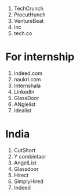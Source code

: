 1. TechCrunch
2. ProcutHunch
3. VentureBeat
4. inc
5. tech.co


# For internship

1. indeed.com
2. naukri.com
3. Internshala
4. LinkedIn
5. GlassDoor
6. ANglelist
7. Idealist

# India
1. CutShort
2. Y combintaor
3. AngelList
4. Glassdoor
5. Hirect
6. SImplyHired
7. Indeed

# 
